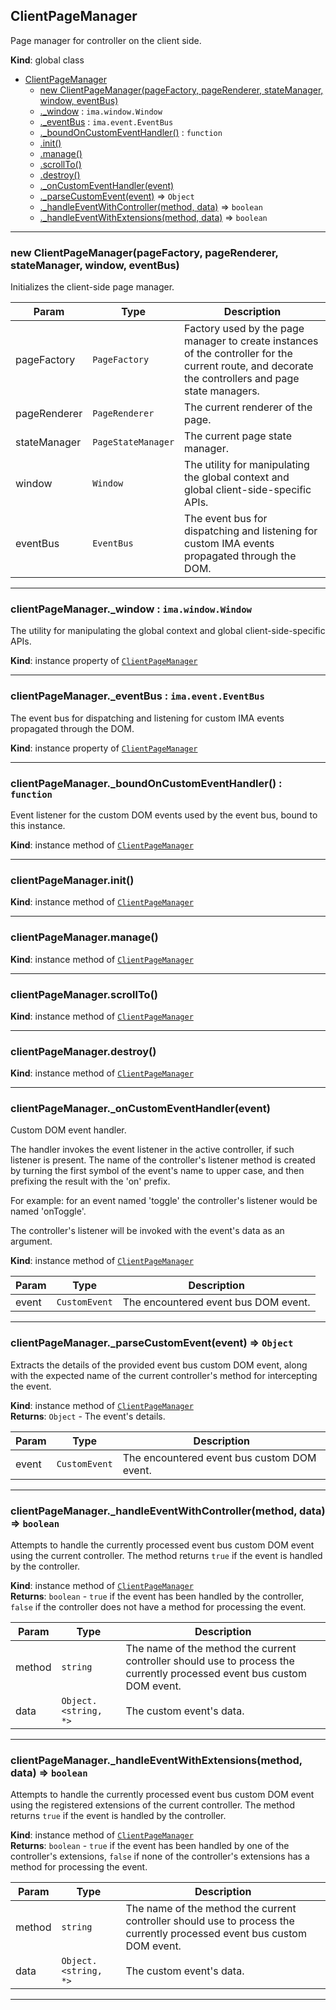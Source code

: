 <a name="ClientPageManager"></a>

## ClientPageManager
Page manager for controller on the client side.

**Kind**: global class  

* [ClientPageManager](#ClientPageManager)
    * [new ClientPageManager(pageFactory, pageRenderer, stateManager, window, eventBus)](#new_ClientPageManager_new)
    * [._window](#ClientPageManager+_window) : <code>ima.window.Window</code>
    * [._eventBus](#ClientPageManager+_eventBus) : <code>ima.event.EventBus</code>
    * [._boundOnCustomEventHandler()](#ClientPageManager+_boundOnCustomEventHandler) : <code>function</code>
    * [.init()](#ClientPageManager+init)
    * [.manage()](#ClientPageManager+manage)
    * [.scrollTo()](#ClientPageManager+scrollTo)
    * [.destroy()](#ClientPageManager+destroy)
    * [._onCustomEventHandler(event)](#ClientPageManager+_onCustomEventHandler)
    * [._parseCustomEvent(event)](#ClientPageManager+_parseCustomEvent) ⇒ <code>Object</code>
    * [._handleEventWithController(method, data)](#ClientPageManager+_handleEventWithController) ⇒ <code>boolean</code>
    * [._handleEventWithExtensions(method, data)](#ClientPageManager+_handleEventWithExtensions) ⇒ <code>boolean</code>


* * *

<a name="new_ClientPageManager_new"></a>

### new ClientPageManager(pageFactory, pageRenderer, stateManager, window, eventBus)
Initializes the client-side page manager.


| Param | Type | Description |
| --- | --- | --- |
| pageFactory | <code>PageFactory</code> | Factory used by the page manager to        create instances of the controller for the current route, and        decorate the controllers and page state managers. |
| pageRenderer | <code>PageRenderer</code> | The current renderer of the page. |
| stateManager | <code>PageStateManager</code> | The current page state manager. |
| window | <code>Window</code> | The utility for manipulating the global context        and global client-side-specific APIs. |
| eventBus | <code>EventBus</code> | The event bus for dispatching and listening        for custom IMA events propagated through the DOM. |


* * *

<a name="ClientPageManager+_window"></a>

### clientPageManager._window : <code>ima.window.Window</code>
The utility for manipulating the global context and global
client-side-specific APIs.

**Kind**: instance property of [<code>ClientPageManager</code>](#ClientPageManager)  

* * *

<a name="ClientPageManager+_eventBus"></a>

### clientPageManager._eventBus : <code>ima.event.EventBus</code>
The event bus for dispatching and listening for custom IMA events
propagated through the DOM.

**Kind**: instance property of [<code>ClientPageManager</code>](#ClientPageManager)  

* * *

<a name="ClientPageManager+_boundOnCustomEventHandler"></a>

### clientPageManager._boundOnCustomEventHandler() : <code>function</code>
Event listener for the custom DOM events used by the event bus,
bound to this instance.

**Kind**: instance method of [<code>ClientPageManager</code>](#ClientPageManager)  

* * *

<a name="ClientPageManager+init"></a>

### clientPageManager.init()
**Kind**: instance method of [<code>ClientPageManager</code>](#ClientPageManager)  

* * *

<a name="ClientPageManager+manage"></a>

### clientPageManager.manage()
**Kind**: instance method of [<code>ClientPageManager</code>](#ClientPageManager)  

* * *

<a name="ClientPageManager+scrollTo"></a>

### clientPageManager.scrollTo()
**Kind**: instance method of [<code>ClientPageManager</code>](#ClientPageManager)  

* * *

<a name="ClientPageManager+destroy"></a>

### clientPageManager.destroy()
**Kind**: instance method of [<code>ClientPageManager</code>](#ClientPageManager)  

* * *

<a name="ClientPageManager+_onCustomEventHandler"></a>

### clientPageManager._onCustomEventHandler(event)
Custom DOM event handler.

The handler invokes the event listener in the active controller, if such
listener is present. The name of the controller's listener method is
created by turning the first symbol of the event's name to upper case,
and then prefixing the result with the 'on' prefix.

For example: for an event named 'toggle' the controller's listener
would be named 'onToggle'.

The controller's listener will be invoked with the event's data as an
argument.

**Kind**: instance method of [<code>ClientPageManager</code>](#ClientPageManager)  

| Param | Type | Description |
| --- | --- | --- |
| event | <code>CustomEvent</code> | The encountered event bus DOM event. |


* * *

<a name="ClientPageManager+_parseCustomEvent"></a>

### clientPageManager._parseCustomEvent(event) ⇒ <code>Object</code>
Extracts the details of the provided event bus custom DOM event, along
with the expected name of the current controller's method for
intercepting the event.

**Kind**: instance method of [<code>ClientPageManager</code>](#ClientPageManager)  
**Returns**: <code>Object</code> - The event's
        details.  

| Param | Type | Description |
| --- | --- | --- |
| event | <code>CustomEvent</code> | The encountered event bus custom DOM event. |


* * *

<a name="ClientPageManager+_handleEventWithController"></a>

### clientPageManager._handleEventWithController(method, data) ⇒ <code>boolean</code>
Attempts to handle the currently processed event bus custom DOM event
using the current controller. The method returns <code>true</code> if the
event is handled by the controller.

**Kind**: instance method of [<code>ClientPageManager</code>](#ClientPageManager)  
**Returns**: <code>boolean</code> - <code>true</code> if the event has been handled by the
        controller, <code>false</code> if the controller does not have a
        method for processing the event.  

| Param | Type | Description |
| --- | --- | --- |
| method | <code>string</code> | The name of the method the current controller        should use to process the currently processed event bus custom        DOM event. |
| data | <code>Object.&lt;string, \*&gt;</code> | The custom event's data. |


* * *

<a name="ClientPageManager+_handleEventWithExtensions"></a>

### clientPageManager._handleEventWithExtensions(method, data) ⇒ <code>boolean</code>
Attempts to handle the currently processed event bus custom DOM event
using the registered extensions of the current controller. The method
returns <code>true</code> if the event is handled by the controller.

**Kind**: instance method of [<code>ClientPageManager</code>](#ClientPageManager)  
**Returns**: <code>boolean</code> - <code>true</code> if the event has been handled by one of
        the controller's extensions, <code>false</code> if none of the
        controller's extensions has a method for processing the event.  

| Param | Type | Description |
| --- | --- | --- |
| method | <code>string</code> | The name of the method the current controller        should use to process the currently processed event bus custom        DOM event. |
| data | <code>Object.&lt;string, \*&gt;</code> | The custom event's data. |


* * *

